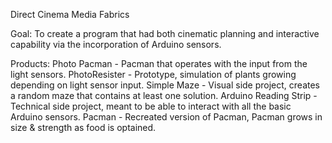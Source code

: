 Direct Cinema Media Fabrics

Goal:
	To create a program that had both cinematic planning and interactive capability via the incorporation of Arduino sensors.

Products:
	Photo Pacman - Pacman that operates with the input from the light sensors.
	PhotoResister - Prototype, simulation of plants growing depending on light sensor input.
	Simple Maze - Visual side project, creates a random maze that contains at least one solution.
	Arduino Reading Strip - Technical side project, meant to be able to interact with all the basic Arduino sensors.
	Pacman - Recreated version of Pacman, Pacman grows in size & strength as food is optained. 